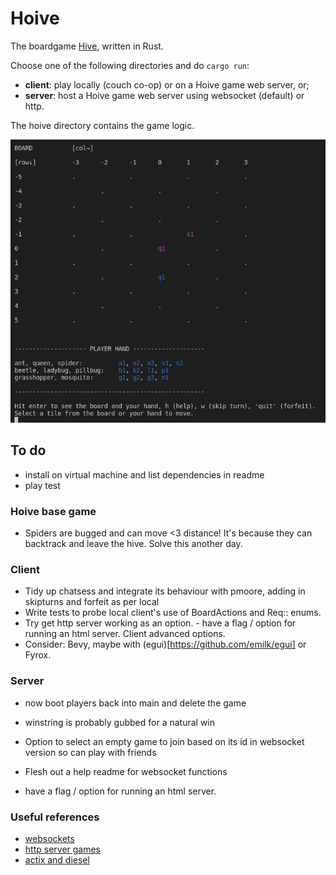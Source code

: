 # Hoive
The boardgame [Hive](https://en.wikipedia.org/wiki/Hive_(game)), written in Rust.

Choose one of the following directories and do `cargo run`:
- **client**: play locally (couch co-op) or on a Hoive game web server, or;
- **server**: host a Hoive game web server using websocket (default) or http.

The hoive directory contains the game logic.

![snapshot of the app](/misc/gameplay.png "snapshot of the app")

## To do

- install on virtual machine and list dependencies in readme
- play test

### Hoive base game
- Spiders are bugged and can move <3 distance! It's because they can backtrack and leave the hive. Solve this another day.

### Client

- Tidy up chatsess and integrate its behaviour with pmoore, adding in skipturns and forfeit as per local
- Write tests to probe local client's use of BoardActions and Req:: enums.
- Try get http server working as an option. - have a flag / option for running an html server. Client advanced options.
- Consider: Bevy, maybe with (egui)[https://github.com/emilk/egui] or Fyrox.


### Server

- now boot players back into main and delete the game
- winstring is probably gubbed for a natural win

- Option to select an empty game to join based on its id in websocket version so can play with friends
- Flesh out a help readme for websocket functions
- have a flag / option for running an html server.


### Useful references
- [websockets](https://github.com/actix/examples/tree/99d0afde28d14a0b641ac52de821d79fa244d50a/websockets/echo)
- [http server games](https://github.com/vascokk/fullstack-rust/tree/main/server/src)
- [actix and diesel](https://fdeantoni.medium.com/rust-actix-diesel-sqlite-d67a1c3ef0e)


<!-- 
Things I wrote that no longer seem to apply:

- beetle rendering on stringboard is weird
- does pillbug sumoing need a bee check for either party? - I don't think this can ever happen given the other constraints
- Figure out how to turn (features on in submodules)[https://doc.rust-lang.org/cargo/reference/features.html] 

### "House rules"
Then it might be "fun" to add new animals in a non-standard version of the game e.g.:

* a centipede that can remove any adjacent (non-flying) animal permanently from that game (but then also dies), maybe also has limited moveset - moves like ladybird but with only 2 moves. Mosquitos copying centipede must die if used like centipede.
* a housefly that can move anywhere (including into small gaps an ant can't reach) for one turn (and then must fly back - if it can't return to its original spot, it dies for that game or is returned to player hand). Maybe it doesn't need to die or return, maybe it can fly freely but never land adjacent to bees or maybe even spiders so that you need to defend bee / other peices with spider. Maybe both are cool, I dunno.
* maybe other people have made custom hive peices that we can implement, search later.
 -->
